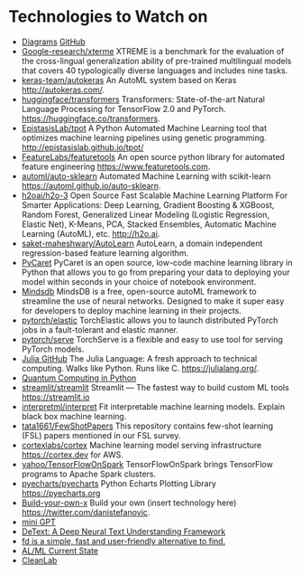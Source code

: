# Technologies to Watch on
* [Diagrams](https://diagrams.mingrammer.com) [GitHub](https://github.com/mingrammer/diagrams)
* [Google-research/xterme](https://github.com/google-research/xtreme#tasks-and-languages) XTREME is a benchmark for the evaluation of the cross-lingual generalization ability of pre-trained multilingual models that covers 40 typologically diverse languages and includes nine tasks.
* [keras-team/autokeras](https://github.com/keras-team/autokeras) An AutoML system based on Keras http://autokeras.com/.
* [huggingface/transformers](https://github.com/huggingface/transformers) Transformers: State-of-the-art Natural Language Processing for TensorFlow 2.0 and PyTorch. https://huggingface.co/transformers.
* [EpistasisLab/tpot](https://github.com/EpistasisLab/tpot) A Python Automated Machine Learning tool that optimizes machine learning pipelines using genetic programming. http://epistasislab.github.io/tpot/
* [FeatureLabs/featuretools](https://github.com/FeatureLabs/featuretools) An open source python library for automated feature engineering https://www.featuretools.com.
* [automl/auto-sklearn](https://github.com/automl/auto-sklearn) Automated Machine Learning with scikit-learn https://automl.github.io/auto-sklearn.
* [h2oai/h2o-3](https://github.com/h2oai/h2o-3) Open Source Fast Scalable Machine Learning Platform For Smarter Applications: Deep Learning, Gradient Boosting & XGBoost, Random Forest, Generalized Linear Modeling (Logistic Regression, Elastic Net), K-Means, PCA, Stacked Ensembles, Automatic Machine Learning (AutoML), etc. http://h2o.ai.
* [saket-maheshwary/AutoLearn](https://github.com/saket-maheshwary/AutoLearn) AutoLearn, a domain independent regression-based feature learning algorithm.
* [PyCaret](https://pycaret.org/) PyCaret is an open source, low-code machine learning library in Python that allows you to go from preparing your data to deploying your model within seconds in your choice of notebook environment.
* [Mindsdb](https://www.mindsdb.com/) MindsDB is a free, open-source autoML framework to streamline the use of neural networks. Designed to make it super easy for developers to deploy machine learning in their projects.
* [pytorch/elastic](https://github.com/pytorch/elastic) TorchElastic allows you to launch distributed PyTorch jobs in a fault-tolerant and elastic manner.
* [pytorch/serve](https://github.com/pytorch/serve) TorchServe is a flexible and easy to use tool for serving PyTorch models.
* [Julia GitHub](https://github.com/JuliaLang/julia) The Julia Language: A fresh approach to technical computing. Walks like Python. Runs like C. https://julialang.org/.
* [Quantum Computing in Python](https://github.com/sponsors/The-Singularity-Research)
* [streamlit/streamlit](https://github.com/streamlit/streamlit) Streamlit — The fastest way to build custom ML tools https://streamlit.io
* [interpretml/interpret](https://github.com/interpretml/interpret) Fit interpretable machine learning models. Explain black box machine learning.
* [tata1661/FewShotPapers](https://github.com/tata1661/FewShotPapers) This repository contains few-shot learning (FSL) papers mentioned in our FSL survey.
* [cortexlabs/cortex](https://github.com/cortexlabs/cortex) Machine learning model serving infrastructure https://cortex.dev for AWS.
* [yahoo/TensorFlowOnSpark](https://github.com/yahoo/TensorFlowOnSpark) TensorFlowOnSpark brings TensorFlow programs to Apache Spark clusters.
* [pyecharts/pyecharts](https://github.com/pyecharts/pyecharts) Python Echarts Plotting Library https://pyecharts.org
* [Build-your-own-x](https://github.com/danistefanovic/build-your-own-x) Build your own (insert technology here) https://twitter.com/danistefanovic.
* [mini GPT](https://mp.weixin.qq.com/s/qwz6uJ_s7Gj8RblfV1fHFQ)
* [DeText: A Deep Neural Text Understanding Framework](https://github.com/linkedin/detext)
* [fd is a simple, fast and user-friendly alternative to find.](https://github.com/sharkdp/fd)
* [AL/ML Current State](https://mp.weixin.qq.com/s/JmkYYXWRJOaKVDwuqm_1lA)
* [CleanLab](https://mp.weixin.qq.com/s/lECyzv1bOTM_1-eWXcJ5rA)